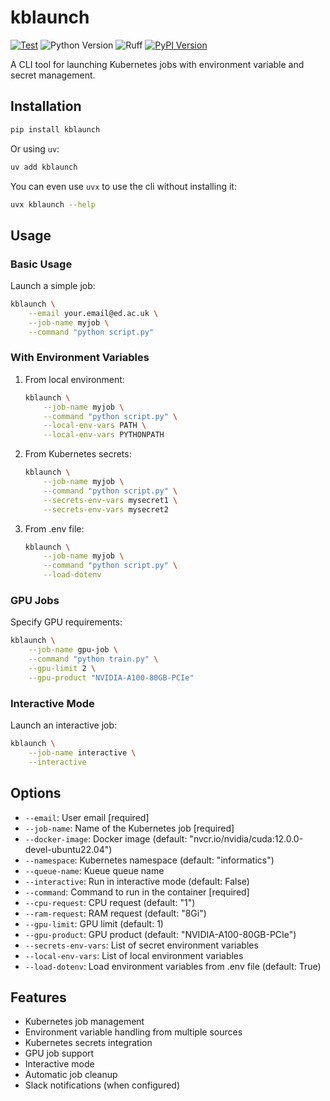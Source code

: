 # kblaunch

[![Test](https://github.com/gautierdag/kblaunch/actions/workflows/test.yaml/badge.svg)](https://github.com/gautierdag/kblaunch/actions/workflows/test.yaml)
![Python Version](https://img.shields.io/badge/python-3.9+-blue)
![Ruff](https://img.shields.io/badge/linter-ruff-blue)
[![PyPI Version](https://img.shields.io/pypi/v/kblaunch)](https://pypi.org/project/kblaunch/)

A CLI tool for launching Kubernetes jobs with environment variable and secret management.

## Installation

```bash
pip install kblaunch
```

Or using `uv`:

```bash
uv add kblaunch
```

You can even use `uvx` to use the cli without installing it:

```bash
uvx kblaunch --help
```

## Usage

### Basic Usage

Launch a simple job:

```bash
kblaunch \
    --email your.email@ed.ac.uk \
    --job-name myjob \
    --command "python script.py"
```

### With Environment Variables

1. From local environment:

    ```bash
    kblaunch \
        --job-name myjob \
        --command "python script.py" \
        --local-env-vars PATH \
        --local-env-vars PYTHONPATH
    ```

2. From Kubernetes secrets:

    ```bash
    kblaunch \
        --job-name myjob \
        --command "python script.py" \
        --secrets-env-vars mysecret1 \
        --secrets-env-vars mysecret2
    ```

3. From .env file:

    ```bash
    kblaunch \
        --job-name myjob \
        --command "python script.py" \
        --load-dotenv
    ```

### GPU Jobs

Specify GPU requirements:

```bash
kblaunch \
    --job-name gpu-job \
    --command "python train.py" \
    --gpu-limit 2 \
    --gpu-product "NVIDIA-A100-80GB-PCIe"
```

### Interactive Mode

Launch an interactive job:

```bash
kblaunch \
    --job-name interactive \
    --interactive
```

## Options

- `--email`: User email [required]
- `--job-name`: Name of the Kubernetes job [required]
- `--docker-image`: Docker image (default: "nvcr.io/nvidia/cuda:12.0.0-devel-ubuntu22.04")
- `--namespace`: Kubernetes namespace (default: "informatics")
- `--queue-name`: Kueue queue name
- `--interactive`: Run in interactive mode (default: False)
- `--command`: Command to run in the container [required]
- `--cpu-request`: CPU request (default: "1")
- `--ram-request`: RAM request (default: "8Gi")
- `--gpu-limit`: GPU limit (default: 1)
- `--gpu-product`: GPU product (default: "NVIDIA-A100-80GB-PCIe")
- `--secrets-env-vars`: List of secret environment variables
- `--local-env-vars`: List of local environment variables
- `--load-dotenv`: Load environment variables from .env file (default: True)

## Features

- Kubernetes job management
- Environment variable handling from multiple sources
- Kubernetes secrets integration
- GPU job support
- Interactive mode
- Automatic job cleanup
- Slack notifications (when configured)
